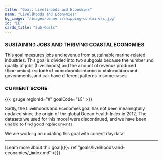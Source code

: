 ```yaml
---
title: "Goal: Livelihoods and Economies"
name: "Livelihoods and Economies"
bg_image: "/images/banners/shipping-containers.jpg"
id: "LE"
cards_title: "Sub-Goals"
---
```


### SUSTAINING JOBS AND THRIVING COASTAL ECONOMIES
This goal measures jobs and revenue from sustainable marine-related industries. This goal is divided into two subgoals because the number and quality of jobs (Livelihoods) and the amount of revenue produced (Economies) are both of considerable interest to stakeholders and governments, and can have different patterns in some cases.

### CURRENT SCORE

{{< gauge regionId="0" goalCode="LE" >}}

Sadly, the Livelihoods and Economies goal has not been meaningfully updated since the origin of the global Ocean Health Index in 2012. The datasets we used for this model were discontinued, and we have been unable to find good replacements.

We are working on updating this goal with current day data!

----




[Learn more about this goal]({{< ref "goals/livelihoods-and-economies/_index.md" >}})

